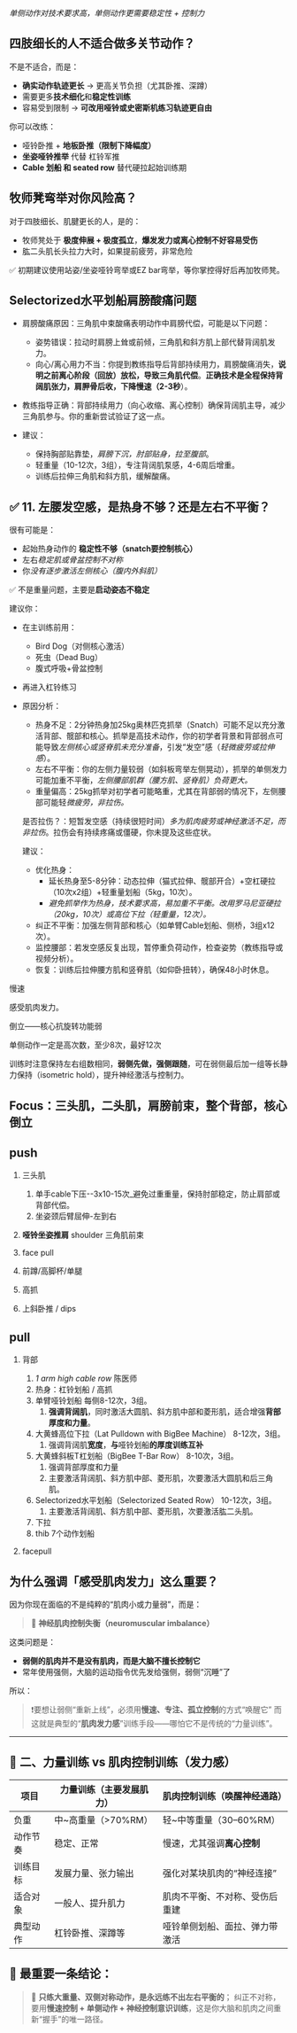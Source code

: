 *单侧动作对技术要求高，单侧动作更需要稳定性 + 控制力*

## **四肢细长的人不适合做多关节动作？**

不是不适合，而是：

- **确实动作轨迹更长** → 更高关节负担（尤其卧推、深蹲）
- 需要更多**技术细化**和**稳定性训练**
- 容易受到限制 → **可改用哑铃或史密斯机练习轨迹更自由**

 你可以改练：

- 哑铃卧推 + **地板卧推（限制下降幅度）**
- **坐姿哑铃推举** 代替 杠铃军推
- **Cable 划船 和 seated row** 替代硬拉起始训练期

## **牧师凳弯举对你风险高？**

对于四肢细长、肌腱更长的人，是的：

- 牧师凳处于 **极度伸展 + 极度孤立**，**爆发发力或离心控制不好容易受伤**
- 肱二头肌长头拉力大时，如果提前疲劳，非常危险

✅ 初期建议使用站姿/坐姿哑铃弯举或EZ bar弯举，等你掌控得好后再加牧师凳。

## Selectorized水平划船肩膀酸痛问题

- 肩膀酸痛原因：三角肌中束酸痛表明动作中肩膀代偿，可能是以下问题：

    - 姿势错误：拉动时肩膀上耸或前倾，三角肌和斜方肌上部代替背阔肌发力。
    - 向心/离心用力不当：你提到教练指导后背部持续用力，肩膀酸痛消失，**说明之前离心阶段（回放）放松，导致三角肌代偿**。**正确技术是全程保持背阔肌张力，肩胛骨后收，下降慢速（2-3秒**）。

- 教练指导正确：背部持续用力（向心收缩、离心控制）确保背阔肌主导，减少三角肌参与。你的重新尝试验证了这一点。

- 建议：

    - 保持胸部贴靠垫，*肩膀下沉，肘部贴身，拉至腹部*。
    - 轻重量（10-12次，3组），专注背阔肌泵感，4-6周后增重。
    - 训练后拉伸三角肌和斜方肌，缓解酸痛。

    


## ✅ 11. **左腰发空感，是热身不够？还是左右不平衡？**

很有可能是：

- 起始热身动作的 **稳定性不够（snatch要控制核心）**
- 左右*稳定肌或骨盆控制不对称*
- 你*没有逐步激活左侧核心（腹内外斜肌）*

✅ 不是重量问题，主要是**启动姿态不稳定**

建议你：

- 在主训练前用：

    - Bird Dog（对侧核心激活）
    - 死虫（Dead Bug）
    - 腹式呼吸+骨盆控制

- 再进入杠铃练习

- 原因分析：

    - 热身不足：2分钟热身加25kg奥林匹克抓举（Snatch）可能不足以充分激活背部、髋部和核心。抓举是高技术动作，你的初学者背景和背部弱点可能导致*左侧核心或竖脊肌未充分准备*，引发“发空”感（*轻微疲劳或拉伸感*）。
    - 左右不平衡：你的左侧力量较弱（如斜板弯举左侧晃动），抓举的单侧发力可能加重不平衡，*左侧腰部肌群（腰方肌、竖脊肌）负荷更大。*
    - 重量偏高：25kg抓举对初学者可能略重，尤其在背部弱的情况下，左侧腰部可能轻*微疲劳，非拉伤。*

    是否拉伤？：短暂发空感（持续很短时间）*多为肌肉疲劳或神经激活不足，而非拉伤*。拉伤会有持续疼痛或僵硬，你未提及这些症状。

    建议：

    - 优化热身：
        - 延长热身至5-8分钟：动态拉伸（猫式拉伸、髋部开合）+空杠硬拉（10次x2组）+轻重量划船（5kg，10次）。
        - *避免抓举作为热身，技术要求高，易加重不平衡。改用罗马尼亚硬拉（20kg，10次）或高位下拉（轻重量，12次）。*
    - 纠正不平衡：加强左侧背部和核心（如单臂Cable划船、侧桥，3组x12次）。
    - 监控腰部：若发空感反复出现，暂停重负荷动作，检查姿势（教练指导或视频分析）。
    - 恢复：训练后拉伸腰方肌和竖脊肌（如仰卧扭转），确保48小时休息。



慢速

感受肌肉发力。

倒立——核心抗旋转功能弱

单侧动作一定是高次数，至少8次，最好12次

训练时注意保持左右组数相同，**弱侧先做，强侧跟随**，可在弱侧最后加一组等长静力保持（isometric hold），提升神经激活与控制力。



## Focus：三头肌，二头肌，肩膀前束，整个背部，核心倒立

## push

1. 三头肌
    1. 单手cable下压--3x10-15次_避免过重重量，保持肘部稳定，防止肩部或背部代偿。
    2. 坐姿颈后臂屈伸-左到右

2. **哑铃坐姿推肩** shoulder 三角肌前束
3. face pull
4. 前蹲/高脚杯/单腿
5. 高抓
6. 上斜卧推 / dips

## pull

1. 背部

    1. *1 arm high cable row* 陈医师
    2. 热身：杠铃划船 / 高抓 
    3. 单臂哑铃划船 每侧8-12次，3组。
        1. **强调背阔肌**，同时激活大圆肌、斜方肌中部和菱形肌，适合增强**背部厚度和力量**。
    4. 大黄蜂高位下拉（Lat Pulldown with BigBee Machine） 8-12次，3组。
        1. 强调背阔肌**宽度**，**与**哑铃划船**的厚度训练互补**
    5. 大黄蜂斜板T杠划船（BigBee T-Bar Row） 8-10次，3组。
        1. 强调背部厚度和力量
        2. 主要激活背阔肌、斜方肌中部、菱形肌，次要激活大圆肌和后三角肌。
    6. Selectorized水平划船（Selectorized Seated Row） 10-12次，3组。
        1. 主要激活背阔肌、斜方肌中部、菱形肌，次要激活肱二头肌。
    7. 下拉
    8. thib 7个动作划船

2. facepull



## 为什么强调「感受肌肉发力」这么重要？

因为你现在面临的不是纯粹的“肌肉小或力量弱”，而是：

> 🎯 **神经肌肉控制失衡（neuromuscular imbalance）**

这类问题是：

- **弱侧的肌肉并不是没有肌肉，而是大脑不擅长控制它**
- 常年使用强侧，大脑的运动指令优先发给强侧，弱侧“沉睡”了

所以：

> ❗要想让弱侧“重新上线”，必须用**慢速、专注、孤立控制**的方式“唤醒它”
>  而这就是典型的“**肌肉发力感**”训练手段——哪怕它不是传统的“力量训练”。

------

## 🧱 二、力量训练 vs 肌肉控制训练（发力感）

| 项目     | 力量训练（主要发展肌力） | 肌肉控制训练（唤醒神经通路）   |
| -------- | ------------------------ | ------------------------------ |
| 负重     | 中~高重量（>70%RM）      | 轻~中等重量（30–60%RM）        |
| 动作节奏 | 稳定、正常               | 慢速，尤其强调**离心控制**     |
| 训练目标 | 发展力量、张力输出       | 强化对某块肌肉的“神经连接”     |
| 适合对象 | 一般人、提升肌力         | 肌肉不平衡、不对称、受伤后重建 |
| 典型动作 | 杠铃卧推、深蹲等         | 哑铃单侧划船、面拉、弹力带激活 |

## 🏁 最重要一条结论：

> 🎯 **只练大重量、双侧对称动作，是永远练不出左右平衡的**；
>  纠正不对称，要用**慢速控制 + 单侧动作 + 神经控制意识训练**，这是你大脑和肌肉之间重新“握手”的唯一路径。